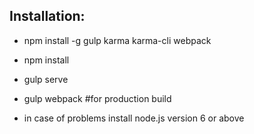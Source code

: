 
## Installation:

* npm install -g gulp karma karma-cli webpack
* npm install
* gulp serve

* gulp webpack #for production build

* in case of problems install node.js version 6 or above